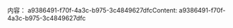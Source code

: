 <span data-ttu-id="43267-101">内容： a9386491-f70f-4a3c-b975-3c4849627dfc</span><span class="sxs-lookup"><span data-stu-id="43267-101">Content: a9386491-f70f-4a3c-b975-3c4849627dfc</span></span>